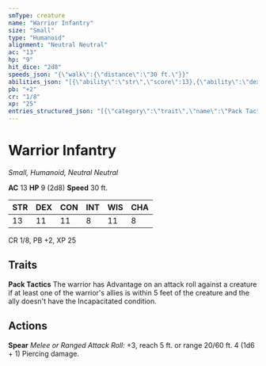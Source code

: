 ```yaml
---
smType: creature
name: "Warrior Infantry"
size: "Small"
type: "Humanoid"
alignment: "Neutral Neutral"
ac: "13"
hp: "9"
hit_dice: "2d8"
speeds_json: "{\"walk\":{\"distance\":\"30 ft.\"}}"
abilities_json: "[{\"ability\":\"str\",\"score\":13},{\"ability\":\"dex\",\"score\":11},{\"ability\":\"con\",\"score\":11},{\"ability\":\"int\",\"score\":8},{\"ability\":\"wis\",\"score\":11},{\"ability\":\"cha\",\"score\":8}]"
pb: "+2"
cr: "1/8"
xp: "25"
entries_structured_json: "[{\"category\":\"trait\",\"name\":\"Pack Tactics\",\"text\":\"The warrior has Advantage on an attack roll against a creature if at least one of the warrior's allies is within 5 feet of the creature and the ally doesn't have the Incapacitated condition.\"},{\"category\":\"action\",\"name\":\"Spear\",\"text\":\"*Melee or Ranged Attack Roll:* +3, reach 5 ft. or range 20/60 ft. 4 (1d6 + 1) Piercing damage.\"}]"
---
```


# Warrior Infantry
*Small, Humanoid, Neutral Neutral*

**AC** 13
**HP** 9 (2d8)
**Speed** 30 ft.

| STR | DEX | CON | INT | WIS | CHA |
| --- | --- | --- | --- | --- | --- |
| 13 | 11 | 11 | 8 | 11 | 8 |

CR 1/8, PB +2, XP 25

## Traits

**Pack Tactics**
The warrior has Advantage on an attack roll against a creature if at least one of the warrior's allies is within 5 feet of the creature and the ally doesn't have the Incapacitated condition.

## Actions

**Spear**
*Melee or Ranged Attack Roll:* +3, reach 5 ft. or range 20/60 ft. 4 (1d6 + 1) Piercing damage.
